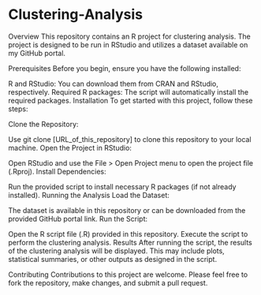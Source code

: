 # Clustering-Analysis
Overview
This repository contains an R project for clustering analysis. The project is designed to be run in RStudio and utilizes a dataset available on my GitHub portal.

Prerequisites
Before you begin, ensure you have the following installed:

R and RStudio: You can download them from CRAN and RStudio, respectively.
Required R packages: The script will automatically install the required packages.
Installation
To get started with this project, follow these steps:

Clone the Repository:

Use git clone [URL_of_this_repository] to clone this repository to your local machine.
Open the Project in RStudio:

Open RStudio and use the File > Open Project menu to open the project file (.Rproj).
Install Dependencies:

Run the provided script to install necessary R packages (if not already installed).
Running the Analysis
Load the Dataset:

The dataset is available in this repository or can be downloaded from the provided GitHub portal link.
Run the Script:

Open the R script file (.R) provided in this repository.
Execute the script to perform the clustering analysis.
Results
After running the script, the results of the clustering analysis will be displayed. This may include plots, statistical summaries, or other outputs as designed in the script.

Contributing
Contributions to this project are welcome. Please feel free to fork the repository, make changes, and submit a pull request.
